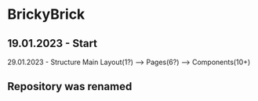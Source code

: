 # BrickyBrick
19.01.2023 - Start
----
29.01.2023 - Structure
Main Layout(1?) --> Pages(6?) --> Components(10+)

Repository was renamed
----
